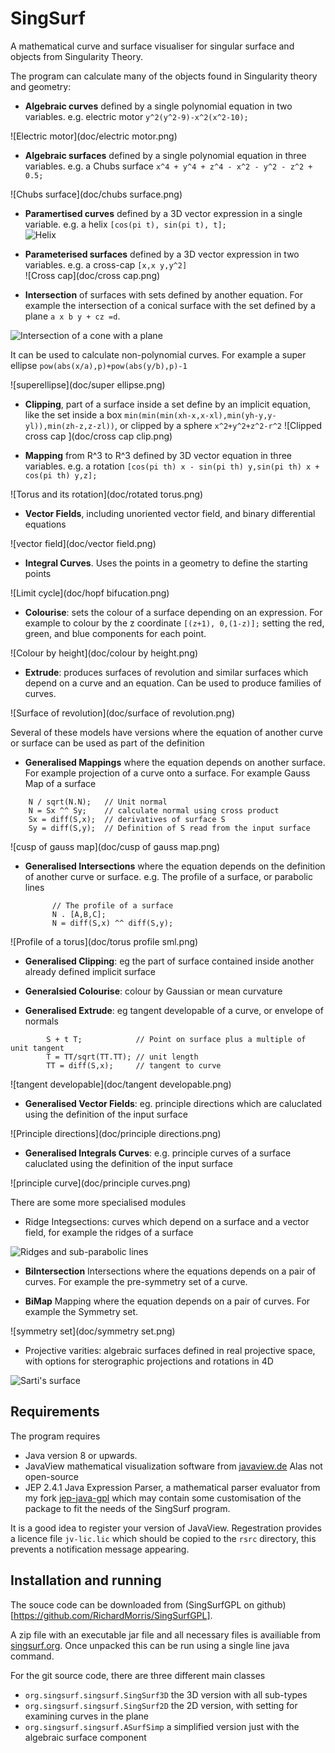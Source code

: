 # SingSurf
A mathematical curve and surface visualiser for singular surface and objects from Singularity Theory.

The program can calculate many of the objects found in Singularity theory and geometry:

* **Algebraic curves** defined by a single polynomial equation in two variables. e.g. electric motor 
`y^2(y^2-9)-x^2(x^2-10);`

![Electric motor](doc/electric motor.png)
* **Algebraic surfaces** defined by a single polynomial equation in three variables. e.g. a Chubs surface
`x^4 + y^4 + z^4 - x^2 - y^2 - z^2 + 0.5;`
            
![Chubs surface](doc/chubs surface.png)
* **Paramertised curves** defined by a 3D vector expression in a single variable. e.g. a helix
`[cos(pi t), sin(pi t), t];`    
![Helix](doc/helix.png)
* **Parameterised surfaces** defined by a 3D vector expression in two variables. e.g. a cross-cap
`[x,x y,y^2]`          
![Cross cap](doc/cross cap.png)

* **Intersection** of surfaces with sets defined by another equation. 
For example the intersection of a conical surface with the set defined by a plane `a x b y + cz =d`.

![Intersection of a cone with a plane](doc/cone_intersection_sml.png)

It can be used to calculate non-polynomial curves. 
For example a super ellipse `pow(abs(x/a),p)+pow(abs(y/b),p)-1` 

![superellipse](doc/super ellipse.png)

* **Clipping**, part of a surface inside a set define by an implicit equation, like the set inside a box 
`min(min(min(xh-x,x-xl),min(yh-y,y-yl)),min(zh-z,z-zl))`,
or clipped by a sphere `x^2+y^2+z^2-r^2`
![Clipped cross cap ](doc/cross cap clip.png)

* **Mapping** from R^3 to R^3 defined by 3D vector equation in three variables. e.g. a rotation
`[cos(pi th) x - sin(pi th) y,sin(pi th) x + cos(pi th) y,z];`   	
		   
![Torus and its rotation](doc/rotated torus.png)
* **Vector Fields**, including unoriented vector field, and binary differential equations

![vector field](doc/vector field.png)

* **Integral Curves**. Uses the points in a geometry to define the starting points

![Limit cycle](doc/hopf bifucation.png)

* **Colourise**: sets the colour of a surface depending on an expression. For example to colour by the z coordinate
`[(z+1), 0,(1-z)];`	setting the red, green, and blue components for each point. 
	
![Colour by height](doc/colour by height.png)
* **Extrude**: produces surfaces of revolution and similar surfaces which depend on a curve and an equation. 
Can be used to produce families of curves.

![Surface of revolution](doc/surface of revolution.png)
	 
Several of these models have versions where the equation of another curve or surface can be used as part of the definition

* **Generalised Mappings** where the equation depends on another surface. For example projection of a curve onto a surface.
For example Gauss Map of a surface

```
	N / sqrt(N.N);   // Unit normal
	N = Sx ^^ Sy;    // calculate normal using cross product
	Sx = diff(S,x);  // derivatives of surface S
	Sy = diff(S,y);  // Definition of S read from the input surface
```

![cusp of gauss map](doc/cusp of gauss map.png)
* **Generalised Intersections** where the equation depends on the definition of another curve or surface. 
e.g. The profile of a surface, or parabolic lines

			// The profile of a surface
			N . [A,B,C];
			N = diff(S,x) ^^ diff(S,y);	

![Profile of a torus](doc/torus profile sml.png)

* **Generalised Clipping**: eg the part of 	surface contained inside another already defined implicit surface

* **Generalsied Colourise**: colour by Gaussian or mean curvature

* **Generalised Extrude**: eg tangent developable of a curve, or envelope of normals

```
        S + t T;            // Point on surface plus a multiple of unit tangent
        T = TT/sqrt(TT.TT); // unit length
        TT = diff(S,x);     // tangent to curve
```
![tangent developable](doc/tangent developable.png)

* **Generalised Vector Fields**: eg. principle directions which are caluclated using the definition of the input surface

![Principle directions](doc/principle directions.png)

* **Generalised Integrals Curves**: e.g. principle curves of a surface caluclated using the definition of the input surface

![principle curve](doc/principle curves.png)

There are some more specialised modules

* Ridge Integsections: curves which depend on a surface and a vector field, for example the ridges of a surface 

![Ridges and sub-parabolic lines](doc/ridges.png)

* **BiIntersection** Intersections where the equations depends on a pair of curves. For example the pre-symmetry set of a curve.

* **BiMap** Mapping where the equation depends on a pair of curves. For example the Symmetry set.

![symmetry set](doc/symmetry set.png)

* Projective varities: algebraic surfaces defined in real projective space, 
with options for sterographic projections and rotations in 4D

![Sarti's surface](doc/sarti.png)

## Requirements

The program requires

* Java version 8 or upwards.
* JavaView mathematical visualization software from [javaview.de](http://www.javaview.de/) Alas not open-source
* JEP 2.4.1 Java Expression Parser, a mathematical parser evaluator from my fork [jep-java-gpl](https://github.com/RichardMorris/jep-java-gpl) which may contain some customisation of the package to fit the needs of the SingSurf program.

It is a good idea to register your version of JavaView. Regestration provides a licence file `jv-lic.lic` which should be copied to the `rsrc` directory, this prevents a notification message appearing.    

## Installation and running

The souce code can be downloaded from (SingSurfGPL on github)[https://github.com/RichardMorris/SingSurfGPL].

A zip file with an executable jar file and all necessary files is availiable from [singsurf.org](http://singsurf.org/singsurf/SingSurfPro.html). Once unpacked this can be run using a single line java command.

For the git source code, there are three different main classes
* `org.singsurf.singsurf.SingSurf3D` the 3D version with all sub-types
* `org.singsurf.singsurf.SingSurf2D` the 2D version, with setting for examining curves in the plane
* `org.singsurf.singsurf.ASurfSimp` a simplified version just with the algebraic surface component







					               
